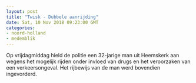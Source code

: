 ```yaml
---
layout: post
title: "Twisk - Dubbele aanrijding"
date: Sat, 10 Nov 2018 09:23:00 GMT
categories: 
- noord-holland 
- medemblik 
---
```


Op vrijdagmiddag hield de politie een 32-jarige man uit Heemskerk aan wegens het mogelijk rijden onder invloed van drugs en het veroorzaken van een verkeersongeval. Het rijbewijs van de man werd bovendien ingevorderd.
